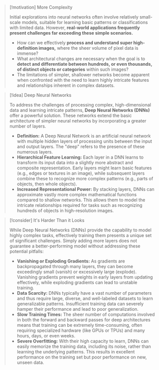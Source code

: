 > [!motivation] More Complexity
>
> Initial explorations into neural networks often involve relatively small-scale models, suitable for learning basic patterns or classifications with limited data. However, **real-world applications frequently present challenges far exceeding these simple scenarios.**
> - How can we effectively **process and understand super high-definition images,** where the sheer volume of pixel data is immense?
> - What architectural changes are necessary when the goal is to **detect and differentiate between hundreds, or even thousands, of distinct objects or categories** within such images?
> - The limitations of simpler, shallower networks become apparent when confronted with the need to learn highly intricate features and relationships inherent in complex datasets.

> [!idea] Deep Neural Networks
>
> To address the challenges of processing complex, high-dimensional data and learning intricate patterns, **Deep Neural Networks (DNNs)** offer a powerful solution. These networks extend the basic architecture of simpler neural networks by incorporating a greater number of layers.
> - **Definition:** A Deep Neural Network is an artificial neural network with multiple hidden layers of processing units between the input and output layers. The "deep" refers to the presence of these numerous layers.
> - **Hierarchical Feature Learning:** Each layer in a DNN learns to transform its input data into a slightly more abstract and composite representation. Early layers might learn basic features (e.g., edges or textures in an image), while subsequent layers combine these to recognize more complex patterns (e.g., parts of objects, then whole objects).
> - **Increased Representational Power:** By stacking layers, DNNs can approximate vastly more complex mathematical functions compared to shallow networks. This allows them to model the intricate relationships required for tasks such as recognizing hundreds of objects in high-resolution images.

> [!consider] It's Harder Than it Looks
>
> While Deep Neural Networks (DNNs) provide the capability to model highly complex tasks, effectively training them presents a unique set of significant challenges. Simply adding more layers does not guarantee a better-performing model without addressing these potential pitfalls:
> - **Vanishing or Exploding Gradients:** As gradients are backpropagated through many layers, they can become exceedingly small (vanish) or excessively large (explode). Vanishing gradients prevent weights in early layers from updating effectively, while exploding gradients can lead to unstable training.
> - **Data Scarcity:** DNNs typically have a vast number of parameters and thus require large, diverse, and well-labeled datasets to learn generalizable patterns. Insufficient training data can severely hamper their performance and lead to poor generalization.
> - **Slow Training Times:** The sheer number of computations involved in both the forward and backward passes for deep architectures means that training can be extremely time-consuming, often requiring specialized hardware (like GPUs or TPUs) and many hours, days, or even weeks.
> - **Severe Overfitting:** With their high capacity to learn, DNNs can easily memorize the training data, including its noise, rather than learning the underlying patterns. This results in excellent performance on the training set but poor performance on new, unseen data.